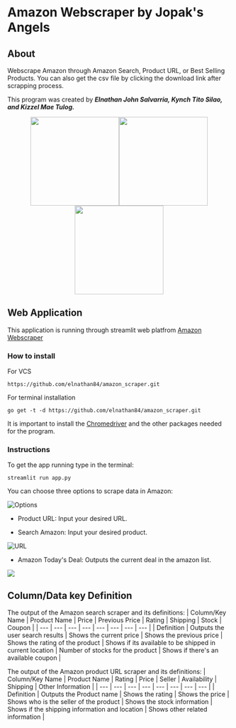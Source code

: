 # Amazon Webscraper by Jopak's Angels
## About
 Webscrape Amazon through Amazon Search, Product URL, or Best Selling Products. You can also get the csv file by clicking the download link after scrapping process.
 
 This program was created by _**Elnathan John Salvarria, Kynch Tito Silao, and Kizzel Mae Tulog.**_
 
<div align="center"><img src="https://user-images.githubusercontent.com/66759228/120319848-096f8d80-c314-11eb-8b74-8cfe9854c06c.png" width="200" height="200"><img src="https://user-images.githubusercontent.com/66759228/120319841-07a5ca00-c314-11eb-9d74-4ce316da5975.png" width="200" height="200"><img src="https://user-images.githubusercontent.com/66759228/120319736-eba22880-c313-11eb-9922-932aa34ad84f.png" width="200" height="200"></div>

## Web Application
This application is running through streamlit web platfrom
[Amazon Webscraper](https://streamlit.io/)

### How to install
For VCS

    https://github.com/elnathan84/amazon_scraper.git
For terminal installation

    go get -t -d https://github.com/elnathan84/amazon_scraper.git
    
It is important to install the [Chromedriver](https://chromedriver.chromium.org/downloads) and the other packages needed for the program.

### Instructions
To get the app running type in the terminal:
  
    streamlit run app.py
You can choose three options to scrape data in Amazon:

![Options](https://user-images.githubusercontent.com/66759228/120329894-e0082f00-c31e-11eb-874c-53773c429e93.PNG)


* Product URL: Input your desired URL.

* Search Amazon: Input your desired product.

![URL](https://user-images.githubusercontent.com/66759228/120331018-f19e0680-c31f-11eb-8a24-6f41966478a3.PNG)

* Amazon Today's Deal: Outputs the current deal in the amazon list.

<img src="https://user-images.githubusercontent.com/66759228/120331124-0a0e2100-c320-11eb-8c32-2a11e754e44b.PNG">

## Column/Data key Definition
The output of the Amazon search scraper and its definitions:
| Column/Key Name | Product Name | Price | Previous Price | Rating | Shipping | Stock | Coupon |
| --- | --- | --- | --- | --- | --- | --- | --- | 
| Definition | Outputs the user search results | Shows the current price | Shows the previous price | Shows the rating of the product | Shows if its available to be shipped in current location | Number of stocks for the product | Shows if there's an available coupon | 

The output of the Amazon product URL scraper and its definitions:
| Column/Key Name | Product Name | Rating | Price | Seller | Availability | Shipping | Other Information |
| --- | --- | --- | --- | --- | --- | --- | --- |
| Definition | Outputs the Product name | Shows the rating | Shows the price | Shows who is the seller of the product | Shows the stock information  | Shows if the shipping information and location | Shows other related information | 